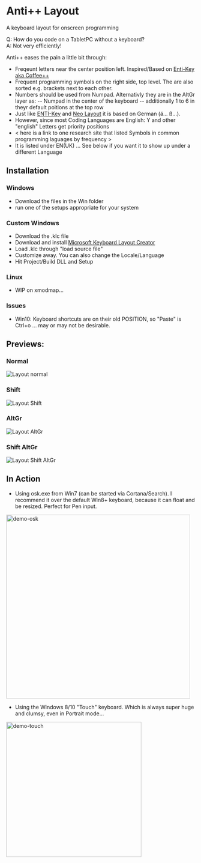 # Anti++ Layout
A keyboard layout for onscreen programming

Q: How do you code on a TabletPC without a keyboard?  
A: Not very efficiently!

Anti++ eases the pain a little bit through:
- Freqeunt letters near the center position left. Inspired/Based on [Enti-Key aka Coffee++](http://coffeeplusplus.z11.de/)
- Frequent programming symbols on the right side, top level. The are also sorted e.g. brackets next to each other.
- Numbers should be used from Numpad. Alternativly they are in the AltGr layer as:
-- Numpad in the center of the keyboard
-- additionally 1 to 6 in theyr default poitions at the top row
- Just like [ENTI-Key](http://coffeeplusplus.z11.de/) and [Neo Layout](https://www.neo-layout.org/) it is based on German (ä... ß...).
- However, since most Coding Languages are English: Y and other "english" Letters get priority positions
- < here is a link to one research site that listed Symbols in common programming laguages by frequency > 
- It is listed under EN(UK) ... See below if you want it to show up under a different Language

## Installation
### Windows
- Download the files in the Win folder
- run one of the setups appropriate for your system
### Custom Windows
- Download the .klc file
- Download and install [Microsoft Keyboard Layout Creator](https://www.microsoft.com/en-us/download/details.aspx?id=22339)
- Load .klc through "load source file"
- Customize away. You can also change the Locale/Language
- Hit Project/Build DLL and Setup
### Linux
- WIP on xmodmap...

### Issues
- Win10: Keyboard shortcuts are on their old POSITION, so "Paste" is Ctrl+o ... may or may not be desirable.

## Previews:
### Normal
![Layout normal](https://user-images.githubusercontent.com/6949092/30738016-0667ae54-9f89-11e7-9659-3083d6419a4f.jpg)
### Shift
![Layout Shift](https://user-images.githubusercontent.com/6949092/30738111-48648692-9f89-11e7-9c8c-b6b76d815963.jpg)
### AltGr
![Layout AltGr](https://user-images.githubusercontent.com/6949092/30738157-66f2d1a4-9f89-11e7-9f3f-2a56b98a544c.jpg)
### Shift AltGr
![Layout Shift AltGr](https://user-images.githubusercontent.com/6949092/30738169-7c567eec-9f89-11e7-97d2-e75dd8f7c067.jpg)


## In Action
- Using osk.exe from Win7 (can be started via Cortana/Search). I recommend it over the default Win8+ keyboard, because it can float and be resized. Perfect for Pen input.
<img width="490" alt="demo-osk" src="https://user-images.githubusercontent.com/6949092/30739852-11ad1492-9f8f-11e7-8518-1f469b82e780.PNG">

- Using the Windows 8/10 "Touch" keyboard. Which is always super huge and clumsy, even in Portrait mode...
<img width="360" alt="demo-touch" src="https://user-images.githubusercontent.com/6949092/30739853-11b1aa20-9f8f-11e7-875a-b95d7a4d5ef5.PNG">
